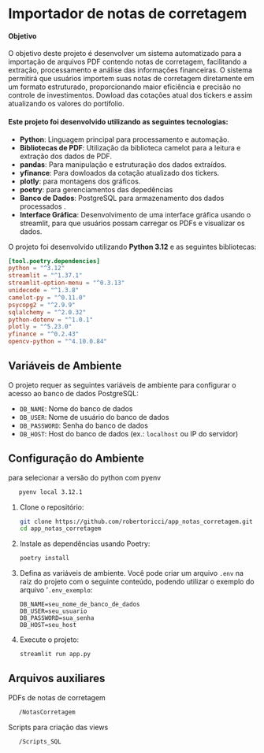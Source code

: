 # Importador de notas de corretagem 


#### Objetivo
O objetivo deste projeto é desenvolver um sistema automatizado para a importação de arquivos PDF contendo notas de corretagem, facilitando a extração, processamento e análise das informações financeiras. 
O sistema permitirá que usuários importem suas notas de corretagem diretamente em um formato estruturado, proporcionando maior eficiência e precisão no controle de investimentos.
Dowload das cotações atual dos tickers e assim atualizando os valores do portifolio.


#### Este projeto foi desenvolvido utilizando as seguintes tecnologias:


- **Python**: Linguagem principal para processamento e automação.
- **Bibliotecas de PDF**: Utilização da biblioteca camelot para a leitura e extração dos dados de PDF.
- **pandas**: Para manipulação e estruturação dos dados extraídos.
- **yfinance**: Para dowloados da cotação atualizado dos tickers.                
- **plotly**: para montagens dos gráficos.   
- **poetry**: para gerenciamentos das depedências 
- **Banco de Dados**:  PostgreSQL para armazenamento dos dados processados .
- **Interface Gráfica**: Desenvolvimento de uma interface gráfica usando o streamlit, para que usuários possam carregar os PDFs e visualizar os dados.


O projeto foi desenvolvido utilizando **Python 3.12** e as seguintes bibliotecas:

```toml
[tool.poetry.dependencies]
python = "^3.12"
streamlit = "^1.37.1"
streamlit-option-menu = "^0.3.13"
unidecode = "^1.3.8"
camelot-py = "^0.11.0"
psycopg2 = "^2.9.9"
sqlalchemy = "^2.0.32"
python-dotenv = "^1.0.1"
plotly = "^5.23.0"
yfinance = "^0.2.43"
opencv-python = "^4.10.0.84"
```

## Variáveis de Ambiente

O projeto requer as seguintes variáveis de ambiente para configurar o acesso ao banco de dados PostgreSQL:

- `DB_NAME`: Nome do banco de dados
- `DB_USER`: Nome de usuário do banco de dados
- `DB_PASSWORD`: Senha do banco de dados
- `DB_HOST`: Host do banco de dados (ex.: `localhost` ou IP do servidor)


## Configuração do Ambiente

para selecionar a versão do python com pyenv
```bash
   pyenv local 3.12.1
   ```

1. Clone o repositório:
   ```bash
   git clone https://github.com/robertoricci/app_notas_corretagem.git
   cd app_notas_corretagem
   ```

2. Instale as dependências usando Poetry:
   ```bash
   poetry install
   ```

3. Defina as variáveis de ambiente. Você pode criar um arquivo `.env` na raiz do projeto com o seguinte conteúdo, podendo utilizar o exemplo do arquivo '`.env_exemplo`:
   ```env
   DB_NAME=seu_nome_de_banco_de_dados
   DB_USER=seu_usuario
   DB_PASSWORD=sua_senha
   DB_HOST=seu_host
   ```

4. Execute o projeto:
   ```bash
   streamlit run app.py
   ```


## Arquivos auxiliares

PDFs de notas de corretagem
```bash
   /NotasCorretagem
   ```

Scripts para criação das views 
```bash
   /Scripts_SQL
   ```